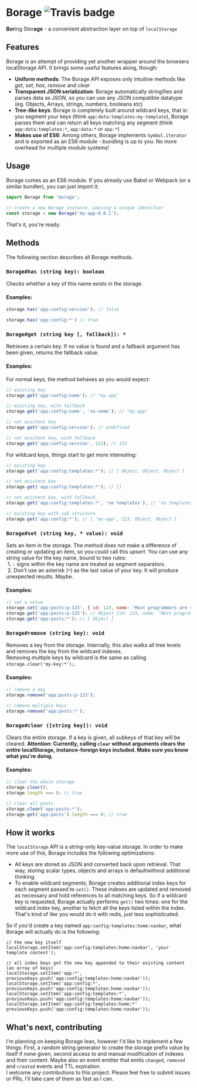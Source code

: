 # Borage ![Travis badge](https://api.travis-ci.org/Radiergummi/Borage.svg?branch=master "Travis test status")
**Bor**ing Stor**age** - a convenient abstraction layer on top of `localStorage`

## Features
Borage is an attempt of providing yet another wrapper around the browsers localStorage API. It brings some useful features along, though:

 - **Uniform methods**: The Borage API exposes only intuitive methods like *get*, *set*, *has*, *remove* and *clear*
 - **Transparent JSON serialization**: Borage automatically stringifies and parses data as JSON, so you can use any JSON compatible datatype (eg. Objects, Arrays, strings, numbers, booleans etc)
 - **Tree-like keys**: Borage is completely built around wildcard keys, that is: you segment your keys (think `app:data:templates:my-template`), Borage parses them and can return all keys matching any segment (think `app:data:templates:*`, `app:data:*` or `app:*`)
 - **Makes use of ES6**: Among others, Borage implements `Symbol.iterator` and is exported as an ES6 module - bundling is up to you. No more overhead for multiple module systems!
 
## Usage
Borage comes as an ES6 module. If you already use Babel or Webpack (or a similar bundler), you can just import it:

````js
import Borage from 'borage';
    
// create a new Borage instance, passing a unique identifier
const storage = new Borage('my-app-0.0.1');
````

That's it, you're ready.  

## Methods
The following section describes all Borage methods.

### `Borage#has (string key): boolean`
Checks whether a key of this name exists in the storage.

#### Examples:

````js
storage.has('app:config:version'); // false

storage.has('app:config:*') // true
````

### `Borage#get (string key [, fallback]): *`
Retrieves a certain key. If no value is found and a fallback argument has been given, returns the fallback value.

#### Examples:
For normal keys, the method behaves as you would expect:

````js
// existing key
storage.get('app:config:name'); // "my-app"

// existing key, with fallback
storage.get('app:config:name', 'no-name'); // "my-app"

// not existent key
storage.get('app:config:version'); // undefined

// not existent key, with fallback
storage.get('app:config:version', 123); // 123
````

For wildcard keys, things start to get more interesting:

````js
// existing key
storage.get('app:config:templates:*'); // [ Object, Object, Object ]

// not existent key
storage.get('app:config:templates:*'); // []

// not existent key, with fallback
storage.get('app:config:templates:*', 'no templates'); // 'no templates'

// existing key with sub structure
storage.get('app:config:*'); // [ 'my-app', 123, Object, Object ]
````


### `Borage#set (string key, * value): void`
Sets an item in the storage. The method does not make a difference of creating or updating an item, so you could call this *upsert*. You can use any string value for the key name, bound to two rules:  
  1. `:` signs within the key name are treated as segment separators.  
  2. Don't use an asterisk (`*`) as the last value of your key. It will produce unexpected results. Maybe.  

#### Examples:

````js
// set a value
storage.set('app:posts:p-123', { id: 123, name: 'Most programmers are sleep deprived', content: '...' });
storage.get('app:posts:p-123'); // Object {id: 123, name: "Most programmers are sleep deprived", content: "..."}
storage.get('app:posts:*'); // [ Object ]
````


### `Borage#remove (string key): void`
Removes a key from the storage. Internally, this also walks all tree levels and removes the key from the wildcard indexes.  
Removing multiple keys by wildcard is the same as calling `storage.clear('my-key:*');`.

#### Examples:

````js
// remove a key
storage.remove('app:posts:p-123');

// remove multiple keys
storage.remove('app:posts:*');
````


### `Borage#clear ([string key]): void`
Clears the entire storage. If a key is given, all subkeys of that key will be cleared.
**Attention: Currently, calling `clear` without arguments clears the *entire* localStorage, instance-foreign keys included. Make sure you know what you're doing.**

#### Examples:

````js
// clear the whole storage
storage.clear();
storage.length === 0; // true

// clear all posts
storage.clear('app:posts:*');
storage.get('app:posts').length === 0; // true
````

## How it works
The `localStorage` API is a string-only key-value storage. In order to make more use of this, Borage includes the following optimizations:
 - All keys are stored as JSON and converted back upon retrieval. That way, storing scalar types, objects and arrays is defaultwithout additional thinking.
 - To enable wildcard segments, Borage creates additional index keys for each segment passed to `set()`. These indexes are updated and removed as necessary and hold references to all matching keys. So if a wildcard key is requested, Borage actually performs `get()` two times: one for the wildcard index key, another to fetch all the keys listed within the index.  
 That's kind of like you would do it with redis, just less sophisticated.

So if you'd create a key named `app:config:templates:home:navbar`, what Borage will actually do is the following:

````
// the new key itself
localStorage.setItem('app:config:templates:home:navbar', 'your template content');

// all index keys get the new key appended to their existing content (an array of keys)
localStorage.setItem('app:*', previousKeys.push('app:config:templates:home:navbar'));
localStorage.setItem('app:config:*', previousKeys.push('app:config:templates:home:navbar'));
localStorage.setItem('app:config:templates:*', previousKeys.push('app:config:templates:home:navbar'));
localStorage.setItem('app:config:templates:home:*' previousKeys.push('app:config:templates:home:navbar'));
````


## What's next, contributing
I'm planning on keeping Borage lean, however I'd like to implement a few things: First, a random string generator to create the storage prefix value by itself if none given, second access to and manual modification of indexes and their content. Maybe also an event emitter that emits `changed`, `removed` and `created` events and TTL expiration.  
I welcome any contributions to this project. Please feel free to submit issues or PRs, I'll take care of them as fast as I can.
